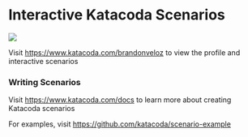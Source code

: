 # Interactive Katacoda Scenarios

[![](http://shields.katacoda.com/katacoda/brandonveloz/count.svg)](https://www.katacoda.com/brandonveloz "Get your profile on Katacoda.com")

Visit https://www.katacoda.com/brandonveloz to view the profile and interactive scenarios

### Writing Scenarios
Visit https://www.katacoda.com/docs to learn more about creating Katacoda scenarios

For examples, visit https://github.com/katacoda/scenario-example

